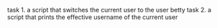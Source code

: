 task 1. a script that switches the current user to the user betty
task 2. a script that prints the effective username of the current user
